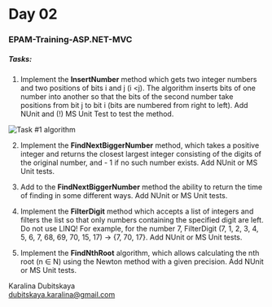 # Day 02
### EPAM-Training-ASP.NET-MVC

##### Tasks:
1. Implement the **InsertNumber** method which gets two integer numbers and two positions of bits i and j (i <j). The algorithm inserts bits of one number into another so that the bits of the second number take positions from bit j to bit i (bits are numbered from right to left). Add NUnit and (!) MS Unit Test to test the method. 

![Task #1 algorithm](https://github.com/KaralinaDubitskaya/NET.S.2019.Dubitskaya/tree/master/NET.S.2019.Dubitskaya.02/screens/Task1.png)

2. Implement the **FindNextBiggerNumber** method, which takes a positive integer and returns the closest largest integer consisting of the digits of the original number, and - 1 if no such number exists. Add NUnit or MS Unit tests.

3. Add to the **FindNextBiggerNumber** method the ability to return the time of finding in some different ways. Add NUnit or MS Unit tests.

4. Implement the **FilterDigit** method which accepts a list of integers and filters the list so that only numbers containing the specified digit are left. Do not use LINQ! For example, for the number 7, FilterDigit (7, 1, 2, 3, 4, 5, 6, 7, 68, 69, 70, 15, 17) -> {7, 70, 17}. Add NUnit or MS Unit tests.

5. Implement the **FindNthRoot** algorithm, which allows calculating the nth root (n ∈ N) using the Newton method with a given precision. Add NUnit or MS Unit tests.


Karalina Dubitskaya                                                                        
dubitskaya.karalina@gmail.com